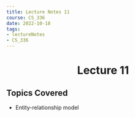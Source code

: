 ```yaml
---
title: Lecture Notes 11
course: CS_336
date: 2022-10-18
tags: 
- lectureNotes
- CS_336
---
```


<center><h1>Lecture 11</h1></center>

## Topics Covered
- Entity-relationship model
